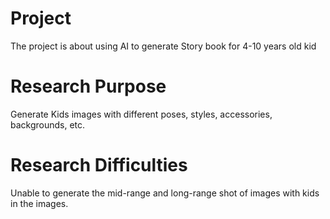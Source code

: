 Project
===============
The project is about using AI to generate Story book for 4-10 years old kid

Research Purpose 
===============
Generate Kids images with different poses, styles, accessories, backgrounds, etc.

Research Difficulties
===============
Unable to generate the mid-range and long-range shot of images with kids in the images. 

